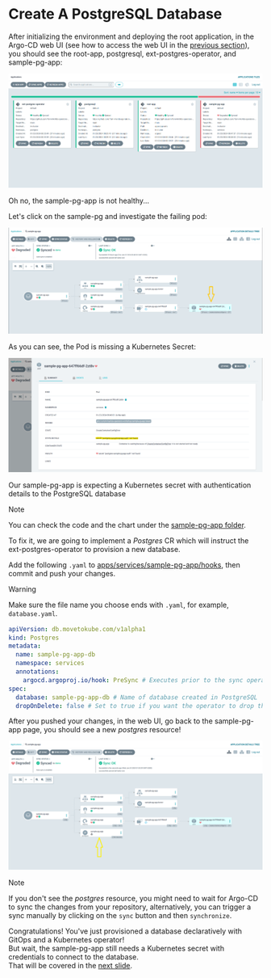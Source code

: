 # Create A PostgreSQL Database

After initializing the environment and deploying the root application, in the Argo-CD web UI (see how to access the web UI in the [previous section](../init-env/01_deploy_argocd.md#forward-traffic-to-argo-cd)), you should see the root-app, postgresql, ext-postgres-operator, and sample-pg-app:  

![argocd-dashboard](./images/argocd-applications.png "argocd-dashboard")

Oh no, the sample-pg-app is not healthy...  

Let's click on the sample-pg and investigate the failing pod:

![degraded-sample-pg-app](./images/degraded-sample-pg-app.png "degraded-sample-pg-app")

As you can see, the Pod is missing a Kubernetes Secret:  

![missing-secret](./images/missing-secret.png "missing-secret")

Our sample-pg-app is expecting a Kubernetes secret with authentication details to the PostgreSQL database
> [!NOTE]  
> You can check the code and the chart under the [sample-pg-app folder](../sample-pg-app).
  
To fix it, we are going to implement a _Postgres_ CR which will instruct the ext-postgres-operator to provision a new database.  

Add the following `.yaml` to [apps/services/sample-pg-app/hooks](apps/services/sample-pg-app/hooks), then commit and push your changes.  
> [!WARNING]  
> Make sure the file name you choose ends with `.yaml`, for example, `database.yaml`.

```yaml
apiVersion: db.movetokube.com/v1alpha1
kind: Postgres
metadata:
  name: sample-pg-app-db
  namespace: services
  annotations:
    argocd.argoproj.io/hook: PreSync # Executes prior to the sync operation.
spec:
  database: sample-pg-app-db # Name of database created in PostgreSQL
  dropOnDelete: false # Set to true if you want the operator to drop the database and role when this CR is deleted (optional)
```

After you pushed your changes, in the web UI, go back to the sample-pg-app page, you should see a new _postgres_ resource!  

![post-database](./images/post-database.png "post-database")

> [!NOTE]  
> If you don't see the _postgres_ resource, you might need to wait for Argo-CD to sync the changes from your repository, alternatively, you can trigger a sync manually by clicking on the `sync` button and then `synchronize`.

Congratulations! You've just provisioned a database declaratively with GitOps and a Kubernetes operator!  
But wait, the sample-pg-app still needs a Kubernetes secret with credentials to connect to the database.  
That will be covered in the [next slide](./03_create_postgres_credentials.md).
